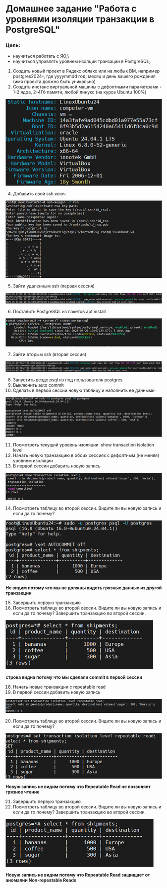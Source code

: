# Домашнее задание "Работа с уровнями изоляции транзакции в PostgreSQL"

### Цель:
- научиться работать с ЯО;\
- научиться управлять уровнем изолции транзации в PostgreSQL;

1. Создать новый проект в Яндекс облако или на любых ВМ, например postgres2024-<yyyymmdd>, где
yyyymmdd год, месяц и день вашего рождения (имя проекта должно быть уникально)
2. Создать инстанс виртуальной машины с дефолтными параметрами - 1-2 ядра, 2-4Гб памяти, любой
линукс (на курсе Ubuntu 100%)

![4b586196a5fac6475a8a93a27d22d5ba.png](./4b586196a5fac6475a8a93a27d22d5ba.png)

4. Добавить свой ssh ключ

![29844fc1609de2ab2c68be84c57876f2.png](./29844fc1609de2ab2c68be84c57876f2.png)

5. Зайти удаленным ssh (первая сессия)

![e2ddcebaed8a86213633c1c9038702d2.png](./e2ddcebaed8a86213633c1c9038702d2.png)

6. Поставить PostgreSQL из пакетов apt install

![d48d9f2c95b2cfca521dfcf0ba6b4b52.png](./d48d9f2c95b2cfca521dfcf0ba6b4b52.png)

7. Зайти вторым ssh (вторая сессия)

![3a1284cf7893188a6f6a5ff0855698a1.png](./3a1284cf7893188a6f6a5ff0855698a1.png)

8. Запустить везде psql из под пользователя postgres
9. Выключить auto commit
10. Сделать в первой сессии новую таблицу и наполнить ее данными

![316059850e036eee716f00867958a0b3.png](./316059850e036eee716f00867958a0b3.png)

11. Посмотреть текущий уровень изоляции: show transaction isolation level
12. Начать новую транзакцию в обоих сессиях с дефолтным (не меняя) уровнем изоляции
13. В первой сессии добавить новую запись

![85145822e167f3f248a3a374365da0c1.png](./85145822e167f3f248a3a374365da0c1.png)

14. Посмотреть таблицу во второй сессии. Видите ли вы новую запись и если да то почему?

![6765f0ef419942bb4afb53f966459745.png](./6765f0ef419942bb4afb53f966459745.png)

**Не видим потому что мы не должны видеть грязные данные из другой транзакции**

15. Завершить первую транзакцию
16. Посмотреть таблицу во второй сессии. Видите ли вы новую запись и если да то почему?
Завершить транзакцию во второй сессии.

![6fb6609fc155c951059c12eb57923632.png](./6fb6609fc155c951059c12eb57923632.png)

**строка видна потому что мы сделали commit в первой сессии**

18. Начать новые транзакции с repeatable read
19. В первой сессии добавить новую запись

![8e58cd9f784f45f6c5b342874cce06e1.png](./8e58cd9f784f45f6c5b342874cce06e1.png)

20. Посмотреть таблицу во второй сессии. Видите ли вы новую запись и если да то почему?

![b3c3c9511f3ae37954368149f6c5eecc.png](./b3c3c9511f3ae37954368149f6c5eecc.png)

**Новую запись не видим потому что Repeatable Read не позволяет грязное чтение**

21. Завершить первую транзакцию
22. Посмотреть таблицу во второй сессии. Видите ли вы новую запись и если да то почему?
Завершить транзакцию во второй сессии.

![e2cf2c72254c454e5754c923e8242a5f.png](./e2cf2c72254c454e5754c923e8242a5f.png)

**Новую запись не видим потому что Repeatable Read защищает от аномалии Non-repeatable Reads**
